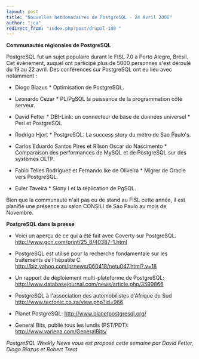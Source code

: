 ```yaml
---
layout: post
title: "Nouvelles hebdomadaires de PostgreSQL - 24 Avril 2006"
author: "jca"
redirect_from: "index.php?post/drupal-180 "
---
```




<strong>Communautés régionales de PostgreSQL</strong>

<p>

PostgreSQL fut un sujet populaire durant le FISL 7.0 à Porto Alegre, Brésil. Cet évènement, auquel ont participé plus de 5000 personnes s'est déroulé du 19 au 22 avril. Des conférences sur PostgreSQL ont eu lieu avec notamment :

</p>

<ul>

<li><p>Diogo Biazus * Optimisation de PostgreSQL.</p>

</li>

<li><p>Leonardo Cezar * PL/PgSQL la puissance de la programmation côté serveur. </p>

</li>

<li><p>David Fetter * DBI-Link: un connecteur de base de données universel * Perl et PostgreSQL </p>

</li>

<li><p>Rodrigo Hjort * PostgreSQL: La success story du métro de  Sao Paulo's. </p>

</li>

<li><p>Carlos Eduardo Santos Pires et Rilson Oscar do Nascimento * Comparaison des performances de  MySQL et de PostgreSQL sur des systèmes OLTP. </p>

</li>

<li><p>Fabio Telles Rodriguez et Fernando Ike de Oliveira * Migrer de Oracle vers PostgreSQL. </p>

</li>

<li><p>Euler Taveira * Slony I et la réplication de PgSQL. </p>

</li>

</ul>

Bien que la communauté n'ait pas eu de stand au FISL cette année, il est planifié une présence au salon CONSILI de Sao Paulo au mois de Novembre.

<p><strong>PostgreSQL dans la presse</strong></p>

<ul>

<li><p>

Voici un aperçu de ce qui a été fait avec Coverty sur PostgreSQL.  <a target="_blank" href="http://www.gcn.com/print/25_8/40387-1.html">http://www.gcn.com/print/25_8/40387-1.html</a>

</p>

</li>

<li>

<p>

PostgreSQL est utilisé pour la recherche fondamentale sur les traîtements de l'hépatite C.  <a target="_blank" href="http://biz.yahoo.com/prnews/060418/netu047.html?.v=18">http://biz.yahoo.com/prnews/060418/netu047.html?.v=18</a>

</p>

</li>

<li>

<p>

Un rapport de déploiement multi-plateforme de PostgreSQL:  <a target="_blank" href="http://www.databasejournal.com/news/article.php/3599866">http://www.databasejournal.com/news/article.php/3599866</a>

</p>

</li>

<li>

<p>

PostgreSQL à l'association des automobilistes d'Afrique du Sud  <a target="_blank" href="http://www.tectonic.co.za/view.php?id=966">http://www.tectonic.co.za/view.php?id=966</a>

</p>

</li>

<li><p>

Planet PostgreSQL:  <a target="_blank" href="http://www.planetpostgresql.org/">http://www.planetpostgresql.org/</a>

</p>

</li>

<li><p>

General Bits, publié tous les lundis (PST/PDT):  <a target="_blank" href="http://www.varlena.com/GeneralBits/">http://www.varlena.com/GeneralBits/</a>

</p>

</li>

</ul>

<p><em>

PostgreSQL Weekly News vous est proposé cette semaine par David Fetter, Diogo Biazus et Robert Treat </em></p>